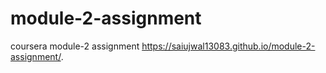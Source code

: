 # module-2-assignment
coursera module-2 assignment
https://saiujwal13083.github.io/module-2-assignment/.
